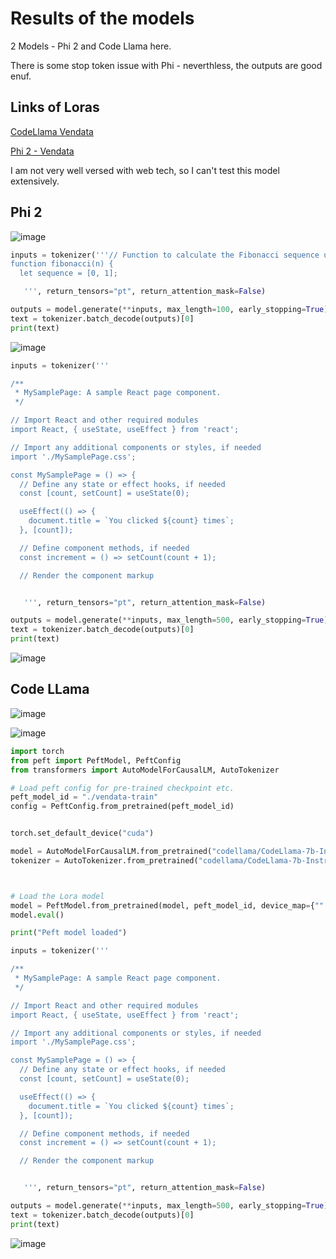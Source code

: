 # Results of the models

2 Models - Phi 2 and Code Llama here.

There is some stop token issue with Phi - neverthless, the outputs are good enuf.

## Links of Loras

[CodeLlama Vendata](https://huggingface.co/SuperSecureHuman/code-llama-peft-vendata)

[Phi 2 - Vendata](https://huggingface.co/SuperSecureHuman/phi-2-vendata)

I am not very well versed with web tech, so I can't test this model extensively.

## Phi 2

![image](https://github.com/SuperSecureHuman/Vendata-Hackthon/assets/88489071/854043f1-38b1-4c54-8ab7-2ec171a5afcc)



```py
inputs = tokenizer('''// Function to calculate the Fibonacci sequence up to n terms
function fibonacci(n) {
  let sequence = [0, 1];

   ''', return_tensors="pt", return_attention_mask=False)

outputs = model.generate(**inputs, max_length=100, early_stopping=True)
text = tokenizer.batch_decode(outputs)[0]
print(text)
```

![image](https://github.com/SuperSecureHuman/Vendata-Hackthon/assets/88489071/f91fe79b-1b23-418a-b731-11d0e019bd10)


```py
inputs = tokenizer('''

/**
 * MySamplePage: A sample React page component.
 */

// Import React and other required modules
import React, { useState, useEffect } from 'react';

// Import any additional components or styles, if needed
import './MySamplePage.css';

const MySamplePage = () => {
  // Define any state or effect hooks, if needed
  const [count, setCount] = useState(0);

  useEffect(() => {
    document.title = `You clicked ${count} times`;
  }, [count]);

  // Define component methods, if needed
  const increment = () => setCount(count + 1);

  // Render the component markup


   ''', return_tensors="pt", return_attention_mask=False)

outputs = model.generate(**inputs, max_length=500, early_stopping=True)
text = tokenizer.batch_decode(outputs)[0]
print(text)
```


![image](https://github.com/SuperSecureHuman/Vendata-Hackthon/assets/88489071/ee73a556-e7ca-4409-bea8-3f9cad196376)

## Code LLama 

![image](https://github.com/SuperSecureHuman/Vendata-Hackthon/assets/88489071/266fb04f-a68e-418e-aa2c-20b0e46be3ac)


![image](https://github.com/SuperSecureHuman/Vendata-Hackthon/assets/88489071/8cde820c-5bec-4cc9-8f5f-7222472246c0)

```py
import torch
from peft import PeftModel, PeftConfig
from transformers import AutoModelForCausalLM, AutoTokenizer

# Load peft config for pre-trained checkpoint etc.
peft_model_id = "./vendata-train"
config = PeftConfig.from_pretrained(peft_model_id)


torch.set_default_device("cuda")

model = AutoModelForCausalLM.from_pretrained("codellama/CodeLlama-7b-Instruct-hf", torch_dtype="auto", trust_remote_code=True)
tokenizer = AutoTokenizer.from_pretrained("codellama/CodeLlama-7b-Instruct-hf", trust_remote_code=True)



# Load the Lora model
model = PeftModel.from_pretrained(model, peft_model_id, device_map={"":0})
model.eval()

print("Peft model loaded")

inputs = tokenizer('''

/**
 * MySamplePage: A sample React page component.
 */

// Import React and other required modules
import React, { useState, useEffect } from 'react';

// Import any additional components or styles, if needed
import './MySamplePage.css';

const MySamplePage = () => {
  // Define any state or effect hooks, if needed
  const [count, setCount] = useState(0);

  useEffect(() => {
    document.title = `You clicked ${count} times`;
  }, [count]);

  // Define component methods, if needed
  const increment = () => setCount(count + 1);

  // Render the component markup


   ''', return_tensors="pt", return_attention_mask=False)

outputs = model.generate(**inputs, max_length=500, early_stopping=True)
text = tokenizer.batch_decode(outputs)[0]
print(text)
```

![image](https://github.com/SuperSecureHuman/Vendata-Hackthon/assets/88489071/25df0cee-c04c-4381-9f56-d281d58aede8)

